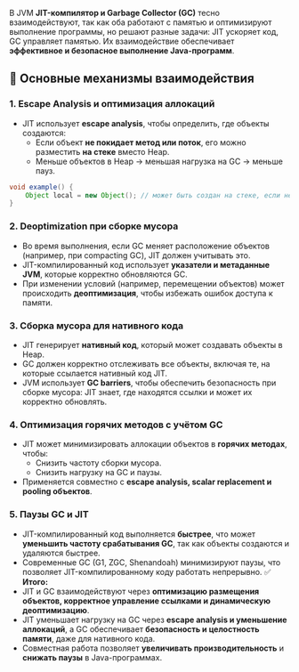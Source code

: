 В JVM **JIT-компилятор и Garbage Collector (GC)** тесно взаимодействуют, так как оба работают с памятью и оптимизируют выполнение программы, но решают разные задачи: JIT ускоряет код, GC управляет памятью. Их взаимодействие обеспечивает **эффективное и безопасное выполнение Java-программ**.
## 🔹 Основные механизмы взаимодействия
### 1. **Escape Analysis и оптимизация аллокаций**
- JIT использует **escape analysis**, чтобы определить, где объекты создаются:
    - Если объект **не покидает метод или поток**, его можно разместить **на стеке** вместо Heap.
    - Меньше объектов в Heap → меньшая нагрузка на GC → меньше пауз.
```java
void example() {
    Object local = new Object(); // может быть создан на стеке, если не выходит за метод
}
```
### 2. **Deoptimization при сборке мусора**
- Во время выполнения, если GC меняет расположение объектов (например, при compacting GC), JIT должен учитывать это.
- JIT-компилированный код использует **указатели и метаданные JVM**, которые корректно обновляются GC.
- При изменении условий (например, перемещении объектов) может происходить **деоптимизация**, чтобы избежать ошибок доступа к памяти.
### 3. **Сборка мусора для нативного кода**
- JIT генерирует **нативный код**, который может создавать объекты в Heap.
- GC должен корректно отслеживать все объекты, включая те, на которые ссылается нативный код JIT.
- JVM использует **GC barriers**, чтобы обеспечить безопасность при сборке мусора: JIT знает, где находятся ссылки и может их корректно обновлять.
### 4. **Оптимизация горячих методов с учётом GC**
- JIT может минимизировать аллокации объектов в **горячих методах**, чтобы:
    - Снизить частоту сборки мусора.
    - Снизить нагрузку на GC и паузы.
- Применяется совместно с **escape analysis, scalar replacement и pooling объектов**.
### 5. **Паузы GC и JIT**
- JIT-компилированный код выполняется **быстрее**, что может **уменьшить частоту срабатывания GC**, так как объекты создаются и удаляются быстрее.
- Современные GC (G1, ZGC, Shenandoah) минимизируют паузы, что позволяет JIT-компилированному коду работать непрерывно.
✅ **Итого:**
- JIT и GC взаимодействуют через **оптимизацию размещения объектов, корректное управление ссылками и динамическую деоптимизацию**.
- JIT уменьшает нагрузку на GC через **escape analysis и уменьшение аллокаций**, а GC обеспечивает **безопасность и целостность памяти**, даже для нативного кода.
- Совместная работа позволяет **увеличивать производительность** и **снижать паузы** в Java-программах.